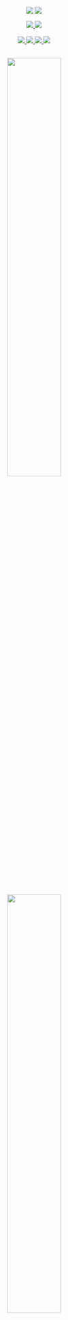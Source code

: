 <p align="center">
  <img src="/art/logo_dark.png#gh-dark-mode-only">
  <img src="/art/logo_light.png#gh-light-mode-only">
</p>
<div align="center">
  <a href="https://github.com/HardcodedCat/termux-monet/actions/workflows/debug_build.yml?query=branch%3Amaster">
    <img src="https://img.shields.io/github/actions/workflow/status/HardcodedCat/termux-monet/debug_build.yml?branch=master&label=Build&logo=gradle"/>
  </a>
  <a href="https://github.com/HardcodedCat/termux-monet/actions/workflows/run_tests.yml?query=branch%3Amaster">
    <img src="https://img.shields.io/github/actions/workflow/status/HardcodedCat/termux-monet/run_tests.yml?branch=master&label=Test&logo=gradle"/>
  </a>
</div>
<br />
<div align="center">
  <a href="https://www.android.com/versions/oreo-8-0/">
    <img src="https://img.shields.io/static/v1?label=Android&message=8%2B&color=brightgreen&style=flat&logo=android&logoColor=white"/>
  </a>
  <a href="https://github.com/HardcodedCat/termux-monet/commits/master">
    <img src="https://img.shields.io/github/last-commit/HardcodedCat/termux-monet/master?color=informational&label=Updated&logo=github"/>
  </a>
  <a href="https://github.com/HardcodedCat/termux-monet/releases">
    <img src="https://badgen.net/github/tag/HardcodedCat/termux-monet?icon=terminal&color=orange&label=Latest"/>
  </a>
  <a href="/LICENSE">
    <img src="https://img.shields.io/badge/License-GPLv3_only-informational.svg?logo=gnu&label=License"/>
  </a>
</div>
<br />

<p align="center">
  <img src="/art/screenshot_dark.png#gh-dark-mode-only" height=50%>
  <img src="/art/screenshot_light.png#gh-light-mode-only" height=50%>
</p>

***
## MONET IS ONLY AVAILABLE ON `ANDROID 12+`!
#### LOWER VERSIONS WILL DISPLAY A STATIC, BLACK AND WHITE MONET THEME
***

[Termux-Monet](https://github.com/HardcodedCat/termux-monet) is a unofficial, modified fork of [Termux](https://github.com/termux/termux-app), an Android terminal application and Linux environment, with Monet Theming Implementations.

***
## Contents
- [Phantom Process Killer](#Phantom-Process-Killer)
- [Nightly Releases](#Nightly-Builds)
- [Wikis](#Wikis)
- [Miscellaneous](#Miscellaneous)
- [True italic fonts](#True-italic-fonts)
- [Displaying images in Termux](#Displaying-images-in-Termux)
- [Running termux from ADB](#Running-termux-from-ADB)
- [Debugging](#Debugging)
- [Disclaimer](#Disclaimer)
- [Forking Instructions](#Forking)
- [Special Thanks](#Special-Thanks)
***

## Termux Monet and Plugins

> The [Termux Monet](https://github.com/HardcodedCat/termux-monet) fork app comes with the following optional modified plugin apps:
>
> **These are Modified Plugins. All these repos are Forks from termux-app**
> - [Termux:Styling](https://github.com/HardcodedCat/termux-styling)
> - [Termux:API](https://github.com/HardcodedCat/termux-api)
> - [Termux:Boot](https://github.com/HardcodedCat/termux-boot)
> - [Termux:Float](https://github.com/HardcodedCat/termux-float)
> - [Termux:Tasker](https://github.com/HardcodedCat/termux-tasker)
> - [Termux:Widget](https://github.com/HardcodedCat/termux-widget)

***

## Phantom Process Killer

**NOTICE:**
> **Termux is broken on Android 12+.** Android OS will kill any (phantom) processes greater than 32 (limit is for all apps combined) and also kill any processes using excessive CPU. You may get `[Process completed (signal 9) - press Enter]` message in the terminal without actually exiting the shell process yourself. Check the related issue [#2366](https://github.com/termux/termux-app/issues/2366), [issue tracker](https://issuetracker.google.com/u/1/issues/205156966), [gist with details](https://gist.github.com/agnostic-apollo/dc7e47991c512755ff26bd2d31e72ca8) and [this TLDR comment](https://github.com/termux/termux-app/issues/2366#issuecomment-1009269410) on how to disable trimming of phantom processes.

#### Deactivation Instructions (ADB):
- On an ADB console, paste the following commands on the following order:
```
adb shell "/system/bin/device_config set_sync_disabled_for_tests persistent"
```
```
adb shell "/system/bin/device_config put activity_manager max_phantom_processes 2147483647"
```
```
adb shell settings put global settings_enable_monitor_phantom_procs false
```

#### Deactivation Instructions (ROOT):
- On Termux (or any Terminal Emulator), paste the following commands on the following order:
```
su -c /system/bin/device_config set_sync_disabled_for_tests persistent
```
```
su -c /system/bin/device_config put activity_manager max_phantom_processes 2147483647
```
```
su -c setprop persist.sys.fflag.override.settings_enable_monitor_phantom_procs false
```

#### Experimental Method (MAGISK)

- On a Rooted phone with Magisk installed, flash the following module:

    > [![](https://img.shields.io/static/v1?message=LetTheGhostsOut.zip&logo=magisk&labelColor=5c5c5c&color=00af9c&logoColor=white&label=%20&style=for-the-badge)](https://raw.githubusercontent.com/HardcodedCat/termux-monet/master/ppr/PhantomProcessRetainer-main.zip)

- After that, `PhantomProcessKiller might be deactivated on every device boot.` Please make an [issue](https://github.com/HardcodedCat/termux-monet/issues) on this repo if the module didn't work for you.

#### Check if PhantomProcessKiller was Disabled (ROOT):
```
su -c /system/bin/dumpsys activity settings | grep max_phantom_processes
```
```
su -c /system/bin/device_config get activity_manager max_phantom_processes
```
- Both commands above should return `2147483647`

```
su -c getprop persist.sys.fflag.override.settings_enable_monitor_phantom_procs
```
- It should return "false"

***

## Nightly Builds

> Termux-Monet application can be obtained on **GitHub** either from [`GitHub Releases`](https://github.com/HardcodedCat/termux-monet/releases) for **stablier releases** or from [`GitHub Actions`](https://github.com/HardcodedCat/termux-monet/actions/workflows/debug_build.yml) for the latest **unstable releases**.

#### Releases (Stablier)
 - The APKs for `GitHub Releases` will be listed under `Assets` drop-down of a release. These are automatically attached when a new version is released.

#### Nightly (Unstable)
 - The APKs for `GitHub Actions` will be listed under `Artifacts` section of a workflow run. These are created for each commit/push done to the repository and can be used by users who don't want to wait for releases and want to try out the latest features immediately. Note that for seeing action workflows, you **need** to be [**logged into a `GitHub` account**](https://github.com/login) for the `Artifacts` links to be enabled/clickable. If you are using the [`GitHub` app](https://github.com/mobile), then make sure to open workflow link in a browser like Chrome or Firefox that has your GitHub account logged in since the in-app browser may not be logged in. 

**Security warning**: APK files on GitHub are signed with a test key that has been [shared with community](https://github.com/termux/termux-app/blob/master/app/testkey_untrusted.jks). This IS NOT an official developer key and everyone can use it to generate releases for own testing. Be very careful when using Termux GitHub builds obtained elsewhere except https://github.com/termux/termux-app. Everyone is able to use it to forge a malicious Termux update installable over the GitHub build. Think twice about installing Termux builds distributed via Telegram or other social media. If your device get caught by malware, we will not be able to help you.

The [test key](https://github.com/termux/termux-app/blob/master/app/testkey_untrusted.jks) shall not be used to impersonate @termux and can't be used for this anyway. This key is not trusted by us and it is quite easy to detect its use in user generated content.

Keystore information:
```
Alias name: alias
Creation date: Oct 4, 2019
Entry type: PrivateKeyEntry
Certificate chain length: 1
Certificate[1]:
Owner: CN=APK Signer, OU=Earth, O=Earth
Issuer: CN=APK Signer, OU=Earth, O=Earth
Serial number: 29be297b
Valid from: Wed Sep 04 02:03:24 EEST 2019 until: Tue Oct 26 02:03:24 EEST 2049
Certificate fingerprints:
         SHA1: 51:79:55:EA:BF:69:FC:05:7C:41:C7:D3:79:DB:BC:EF:20:AD:85:F2
         SHA256: B6:DA:01:48:0E:EF:D5:FB:F2:CD:37:71:B8:D1:02:1E:C7:91:30:4B:DD:6C:4B:F4:1D:3F:AA:BA:D4:8E:E5:E1
Signature algorithm name: SHA1withRSA (disabled)
Subject Public Key Algorithm: 2048-bit RSA key
Version: 3
```

***

## Wikis

- [Termux Wiki](https://wiki.termux.com/wiki/)
- [Termux App Wiki](https://github.com/termux/termux-app/wiki)
- [Termux Packages Wiki](https://github.com/termux/termux-packages/wiki)

***

## True italic fonts
> As described in https://github.com/termux/termux-app/pull/2829, true italic fonts support can be enabled when placing an italic font in `~/.termux/font-italic.ttf`

***

## Displaying images in Termux

> As described in https://github.com/termux/termux-app/pull/2973, Termux can display images and gifs using sixel and iterm2 protocols.

> For displaying images and gifs using `Sixel`, do `pkg install libsixel` and use `img2sixel image.png`

> For displaying images using `iTerm2`, download the [imgcat](https://iterm2.com/utilities/imgcat) script, and use it with the command `./imgcat image.png`

***

## Dynamic Motd

> As described in [motds: add static motd back and use it as default instead of dynamic motd and add support for custom motd](https://github.com/termux/termux-tools/commit/6a0f5cc138c2c87fef91807fe0244e3531821d4c), in https://github.com/termux/termux-tools/pull/8, and in https://github.com/termux/termux-packages/pull/11250, Termux can now display both standard and dynamic motds.

> For using your own custom dynamic motd, place a `motd.sh` executable file at `~/.termux/`.

> To use the dynamic motd provided by the latest termux-tools package, run `ln -sf $PREFIX/etc/motd.sh ~/.termux/motd.sh`.

***

## Wallpaper support
> As described in https://github.com/termux/termux-app/pull/3079, Wallpapers can be defined either by placing `background_landscape.jpeg` and `background.jpeg` on `.termux` folder or by selecting the option `Set background image` inside the terminal context menu, under "Appearance".
> Background image loading can also be enabled/disabled from settings. From Termux Settings -> Termux -> Termux Style -> Background Image.

> An wallpaper overlay color can be defined through `termux.properties`, by using the key `background-overlay-color=#COLOR`. Supported color formats are `#AARRGGBB` and `#RRGGBB`

***

## Running termux from ADB
> As described in https://github.com/termux/termux-app/pull/1969, it is possible to access Termux directrly from adb shell via run-as. see the following example:

```% adb shell
dreamlte:/ $ run-as com.termux
dreamlte:/data/data/com.termux $ PATH=/data/data/com.termux/files/usr/bin LD_PRELOAD=/data/data/com.termux/files/usr/lib/libtermux-exec.so /data/data/com.termux/files/usr/bin/bash -l
~ $ python
Python 3.9.2 (default, Feb 22 2021, 12:26:04)
[Clang 9.0.8 (https://android.googlesource.com/toolchain/llvm-project 98c855489 on linux
Type "help", "copyright", "credits" or "license" for more information.
>>>
```

***

## Miscellaneous
- [FAQ](https://wiki.termux.com/wiki/FAQ)
- [Termux File System Layout](https://github.com/termux/termux-packages/wiki/Termux-file-system-layout)
- [Differences From Linux](https://wiki.termux.com/wiki/Differences_from_Linux)
- [Package Management](https://wiki.termux.com/wiki/Package_Management)
- [Remote Access](https://wiki.termux.com/wiki/Remote_Access)
- [Backing up Termux](https://wiki.termux.com/wiki/Backing_up_Termux)
- [Terminal Settings](https://wiki.termux.com/wiki/Terminal_Settings)
- [Touch Keyboard](https://wiki.termux.com/wiki/Touch_Keyboard)
- [Android Storage and Sharing Data with Other Apps](https://wiki.termux.com/wiki/Internal_and_external_storage)
- [Android APIs](https://wiki.termux.com/wiki/Termux:API)
- [Moved Termux Packages Hosting From Bintray to IPFS](https://github.com/termux/termux-packages/issues/6348)
- [Running Commands in Termux From Other Apps via `RUN_COMMAND` intent](https://github.com/termux/termux-app/wiki/RUN_COMMAND-Intent)
- [Termux and Android 10](https://github.com/termux/termux-packages/wiki/Termux-and-Android-10)

***

## Debugging

You can help debug problems of the `Termux` app and its plugins by setting appropriate `logcat` `Log Level` in `Termux` app settings -> `<APP_NAME>` -> `Debugging` -> `Log Level` (Requires `Termux` app version `>= 0.118.0`). The `Log Level` defaults to `Normal` and log level `Verbose` currently logs additional information. Its best to revert log level to `Normal` after you have finished debugging since private data may otherwise be passed to `logcat` during normal operation and moreover, additional logging increases execution time.

The plugin apps **do not execute the commands themselves** but send execution intents to `Termux` app, which has its own log level which can be set in `Termux` app settings -> `Termux` -> `Debugging` -> `Log Level`. So you must set log level for both `Termux` and the respective plugin app settings to get all the info.

Once log levels have been set, you can run the `logcat` command in `Termux` app terminal to view the logs in realtime (`Ctrl+c` to stop) or use `logcat -d > logcat.txt` to take a dump of the log. You can also view the logs from a PC over `ADB`. For more information, check official android `logcat` guide [here](https://developer.android.com/studio/command-line/logcat).

Moreover, users can generate termux files `stat` info and `logcat` dump automatically too with terminal's long hold options menu `More` -> `Report Issue` option and selecting `YES` in the prompt shown to add debug info. This can be helpful for reporting and debugging other issues. If the report generated is too large, then `Save To File` option in context menu (3 dots on top right) of `ReportActivity` can be used and the file viewed/shared instead.

Users must post complete report (optionally without sensitive info) when reporting issues. Issues opened with **(partial) screenshots of error reports** instead of text will likely be automatically closed/deleted.

##### Log Levels

- `Off` - Log nothing.
- `Normal` - Start logging error, warn and info messages and stacktraces.
- `Debug` - Start logging debug messages.
- `Verbose` - Start logging verbose messages.
##

***

## Disclaimer

> Do not report issues occurred in Termux Monet on termux-app repo, unless you're completely certain that this problem is also present in the regular Termux App.
>
> By installing this app, you agree that you're aware of its unstableness.
> 
> I am not responsible for bricked devices, dead SD cards, thermonuclear war, or you getting fired because Termux didn't load. Please do some research if you have any concerns about features and code included in this forked App before installing it! YOU are choosing to replace your Termux app with this one, and if you point the finger at me for messing up your terminal and device, I will laugh at you.
>
> Usage of Termux for attacking/hacking targets without prior mutual consent is illegal. It is the end user's responsibility to obey all applicable local, state and federal laws. Developers assume no liability and are not responsible for any misuse or damage caused by this program.

***

## Forking

- Check [`TermuxConstants`](https://github.com/HardcodedCat/termux-monet/blob/master/termux-shared/src/main/java/com/termux/shared/termux/TermuxConstants.java) javadocs for instructions on what changes to make in the app to change package name.
- Keep targetSdk 28 to avoid login error `not exec("/data/data/com.termux/files/usr/bin/login"): Permission denied`.
- You also need to recompile bootstrap zip for the new package name. Check [building bootstrap](https://github.com/termux/termux-packages/wiki/For-maintainers#build-bootstrap-archives), [here](https://github.com/termux/termux-app/issues/1983) and [here](https://github.com/termux/termux-app/issues/2081#issuecomment-865280111).
- Currently, not all plugins use `TermuxConstants` from `termux-shared` library and have hardcoded `com.termux` values and will need to be manually patched.
- If forking termux plugins, check [Forking and Local Development](https://github.com/HardcodedCat/termux-monet/wiki/Termux-Libraries#forking-and-local-development) for info on how to use termux libraries for plugins.
- Enable GitHub actions and do any commit to build termux. e.g. upload a placeholder file.
- Create empty releases. You don't need to manually upload termux apks, GitHub Actions will do all the job for you.

## Special Thanks

- Thanks for [Android Repository](https://t.me/AndroidRepo) and [MódulOS.tk](https://t.me/moduloyappstk) for sharing and supporting the project!
- Thanks for [Termux](https://github.com/termux/termux-app) for creating this incredible app!

***

<p align="center">
<img src="https://raw.githubusercontent.com/HardcodedCat/termux-monet/master/art/ic_monet_dark.svg#gh-dark-mode-only" width=50% height=50%>
<img src="https://raw.githubusercontent.com/HardcodedCat/termux-monet/master/art/ic_monet_light.svg#gh-light-mode-only" width=50% height=50%>
</p>

<div align="center">
  <a href="https://github.com/HardcodedCat/termux-monet/releases">
    <img src="https://img.shields.io/github/downloads/HardcodedCat/termux-monet/total?color=brightgreen&label=Downloads"/>
  </a>
  <a href="https://github.com/HardcodedCat/termux-monet/releases">
    <img src="https://badgen.net/github/assets-dl/HardcodedCat/termux-monet?label=Updates"/>
  </a>
  <a href="https://github.com/HardcodedCat/termux-monet/forks?activity_threshold=5y&include=active%2Carchived%2Cinactive&page=1&sort_by=last_updated">
    <img src="https://img.shields.io/github/forks/HardcodedCat/termux-monet?style=social"/>
  </a>
</div>
